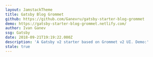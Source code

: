 ```yaml
---
layout: JamstackTheme
title: Gatsby Blog Grommet
github: https://github.com/Ganevru/gatsby-starter-blog-grommet
demo: https://gatsby-starter-blog-grommet.netlify.com/
author: Ivan Ganev
ssg: Gatsby
date: 2018-09-21T19:19:22.000Z
description: 'A Gatsby v2 starter based on Grommet v2 UI. Demo:'
stale: true
---
```

